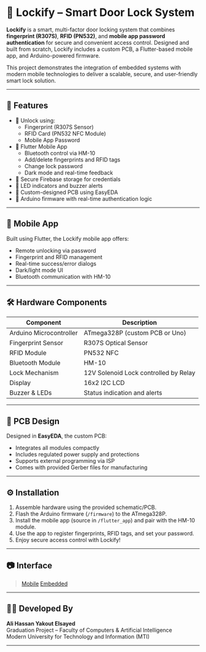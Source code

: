 # 🔐 Lockify – Smart Door Lock System

**Lockify** is a smart, multi-factor door locking system that combines **fingerprint (R307S)**, **RFID (PN532)**, and **mobile app password authentication** for secure and convenient access control. Designed and built from scratch, Lockify includes a custom PCB, a Flutter-based mobile app, and Arduino-powered firmware.

This project demonstrates the integration of embedded systems with modern mobile technologies to deliver a scalable, secure, and user-friendly smart lock solution.

---

## 🚀 Features

- 🔐 Unlock using:
  - Fingerprint (R307S Sensor)
  - RFID Card (PN532 NFC Module)
  - Mobile App Password
- 📱 Flutter Mobile App
  - Bluetooth control via HM-10
  - Add/delete fingerprints and RFID tags
  - Change lock password
  - Dark mode and real-time feedback
- 💾 Secure Firebase storage for credentials
- 🔔 LED indicators and buzzer alerts
- 🧠 Custom-designed PCB using EasyEDA
- 🔧 Arduino firmware with real-time authentication logic

---

## 📱 Mobile App

Built using Flutter, the Lockify mobile app offers:

- Remote unlocking via password
- Fingerprint and RFID management
- Real-time success/error dialogs
- Dark/light mode UI
- Bluetooth communication with HM-10

---

## 🛠️ Hardware Components

| Component             | Description                          |
|----------------------|--------------------------------------|
| Arduino Microcontroller | ATmega328P (custom PCB or Uno)    |
| Fingerprint Sensor   | R307S Optical Sensor                 |
| RFID Module          | PN532 NFC                            |
| Bluetooth Module     | HM-10                                |
| Lock Mechanism       | 12V Solenoid Lock controlled by Relay|
| Display              | 16x2 I2C LCD                         |
| Buzzer & LEDs        | Status indication and alerts         |

---

## 🧩 PCB Design

Designed in **EasyEDA**, the custom PCB:
- Integrates all modules compactly
- Includes regulated power supply and protections
- Supports external programming via ISP
- Comes with provided Gerber files for manufacturing

---

## ⚙️ Installation

1. Assemble hardware using the provided schematic/PCB.
2. Flash the Arduino firmware (`/firmware`) to the ATmega328P.
3. Install the mobile app (source in `/flutter_app`) and pair with the HM-10 module.
4. Use the app to register fingerprints, RFID tags, and set your password.
5. Enjoy secure access control with Lockify!

---

## 📷 Interface

> [Mobile](https://drive.google.com/file/d/1NjUE8evuCRzGWF_NQTcrb2HZdYM41f_H/view?usp=drive_link)
> [Embedded](https://drive.google.com/file/d/1ZTTSjq7mYW8YOeCLef8pRwO5g1CNkfME/view?usp=drive_link)


---

## 👨‍💻 Developed By

**Ali Hassan Yakout Elsayed**  
Graduation Project – Faculty of Computers & Artificial Intelligence  
Modern University for Technology and Information (MTI)  

---
